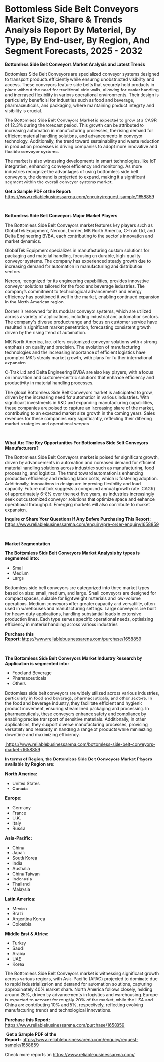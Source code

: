 <p><h1>Bottomless Side Belt Conveyors Market Size, Share & Trends Analysis Report By Material, By Type, By End-user, By Region, And Segment Forecasts, 2025 - 2032</h1></p><p><strong>Bottomless Side Belt Conveyors Market Analysis and Latest Trends</strong></p>
<p><p>Bottomless Side Belt Conveyors are specialized conveyor systems designed to transport products efficiently while ensuring unobstructed visibility and access. These conveyors feature side belts that securely hold products in place without the need for traditional side walls, allowing for easier handling and increased flexibility in various operational environments. Their design is particularly beneficial for industries such as food and beverage, pharmaceuticals, and packaging, where maintaining product integrity and visibility is crucial.</p><p>The Bottomless Side Belt Conveyors Market is expected to grow at a CAGR of 12.3% during the forecast period. This growth can be attributed to increasing automation in manufacturing processes, the rising demand for efficient material handling solutions, and advancements in conveyor technology. Additionally, the trend toward sustainability and waste reduction in production processes is driving companies to adopt more innovative and flexible conveyor systems.</p><p>The market is also witnessing developments in smart technologies, like IoT integration, enhancing conveyor efficiency and monitoring. As more industries recognize the advantages of using bottomless side belt conveyors, the demand is projected to expand, making it a significant segment within the overall conveyor systems market.</p></p>
<p><strong>Get a Sample PDF of the Report:&nbsp;</strong> <a href="https://www.reliablebusinessarena.com/enquiry/request-sample/1658859?utm_campaign=2133&utm_medium=2&utm_source=Github&utm_content=ia&utm_term=23032025&utm_id=bottomless-side-belt-conveyors">https://www.reliablebusinessarena.com/enquiry/request-sample/1658859</a></p>
<p>&nbsp;</p>
<p><strong>Bottomless Side Belt Conveyors Major Market Players</strong></p>
<p><p>The Bottomless Side Belt Conveyors market features key players such as GlobalTek Equipment, Nercon, Dorner, MK North America, C-Trak Ltd, and Delta Engineering BVBA, each contributing to the sector's innovation and market dynamics.</p><p>GlobalTek Equipment specializes in manufacturing custom solutions for packaging and material handling, focusing on durable, high-quality conveyor systems. The company has experienced steady growth due to increasing demand for automation in manufacturing and distribution sectors.</p><p>Nercon, recognized for its engineering capabilities, provides innovative conveyor solutions tailored for the food and beverage industries. The company’s commitment to technological advancements and energy efficiency has positioned it well in the market, enabling continued expansion in the North American region.</p><p>Dorner is renowned for its modular conveyor systems, which are utilized across a variety of applications, including industrial and automation sectors. The company's diverse product range and focus on customer service have resulted in significant market penetration, forecasting consistent growth driven by the rising trend of automation.</p><p>MK North America, Inc. offers customized conveyor solutions with a strong emphasis on quality and precision. The evolution of manufacturing technologies and the increasing importance of efficient logistics have prompted MK’s steady market growth, with plans for further international expansion.</p><p>C-Trak Ltd and Delta Engineering BVBA are also key players, with a focus on innovation and customer-centric solutions that enhance efficiency and productivity in material handling processes.</p><p>The global Bottomless Side Belt Conveyors market is anticipated to grow, driven by the increasing need for automation in various industries. With significant investments in R&D and expanding manufacturing capabilities, these companies are poised to capture an increasing share of the market, contributing to an expected market size growth in the coming years. Sales revenues for these companies vary significantly, reflecting their differing market strategies and operational scopes.</p></p>
<p>&nbsp;</p>
<p><strong>What Are The Key Opportunities For Bottomless Side Belt Conveyors Manufacturers?</strong></p>
<p><p>The Bottomless Side Belt Conveyors market is poised for significant growth, driven by advancements in automation and increased demand for efficient material handling solutions across industries such as manufacturing, food processing, and logistics. The trend toward automation is enhancing production efficiency and reducing labor costs, which is fostering adoption. Additionally, innovations in design are improving flexibility and load capacity. Future outlook suggests a compound annual growth rate (CAGR) of approximately 6-8% over the next five years, as industries increasingly seek out customized conveyor solutions that optimize space and enhance operational throughput. Emerging markets will also contribute to market expansion.</p></p>
<p><strong>Inquire or Share Your Questions If Any Before Purchasing This Report:</strong> <a href="https://www.reliablebusinessarena.com/enquiry/pre-order-enquiry/1658859?utm_campaign=2133&utm_medium=2&utm_source=Github&utm_content=ia&utm_term=23032025&utm_id=bottomless-side-belt-conveyors">https://www.reliablebusinessarena.com/enquiry/pre-order-enquiry/1658859</a></p>
<p>&nbsp;</p>
<p><strong>Market Segmentation</strong></p>
<p><strong>The Bottomless Side Belt Conveyors Market Analysis by types is segmented into:</strong></p>
<p><ul><li>Small</li><li>Medium</li><li>Large</li></ul></p>
<p><p>Bottomless side belt conveyors are categorized into three market types based on size: small, medium, and large. Small conveyors are designed for compact spaces, suitable for lightweight materials and low-volume operations. Medium conveyors offer greater capacity and versatility, often used in warehouses and manufacturing settings. Large conveyors are built for heavy-duty applications, handling substantial loads in extensive production lines. Each type serves specific operational needs, optimizing efficiency in material handling across various industries.</p></p>
<p><strong>Purchase this Report:&nbsp;</strong><a href="https://www.reliablebusinessarena.com/purchase/1658859?utm_campaign=2133&utm_medium=2&utm_source=Github&utm_content=ia&utm_term=23032025&utm_id=bottomless-side-belt-conveyors">https://www.reliablebusinessarena.com/purchase/1658859</a></p>
<p>&nbsp;</p>
<p><strong>The Bottomless Side Belt Conveyors Market Industry Research by Application is segmented into:</strong></p>
<p><ul><li>Food and Beverage</li><li>Pharmaceuticals</li><li>Others</li></ul></p>
<p><p>Bottomless side belt conveyors are widely utilized across various industries, particularly in food and beverage, pharmaceuticals, and other sectors. In the food and beverage industry, they facilitate efficient and hygienic product movement, ensuring streamlined packaging and processing. In pharmaceuticals, these conveyors enhance safety and compliance by enabling precise transport of sensitive materials. Additionally, in other applications, they support diverse manufacturing processes, providing versatility and reliability in handling a range of products while minimizing downtime and maximizing efficiency.</p></p>
<p><a href="https://www.reliablebusinessarena.com/bottomless-side-belt-conveyors-market-r1658859?utm_campaign=2133&utm_medium=2&utm_source=Github&utm_content=ia&utm_term=23032025&utm_id=bottomless-side-belt-conveyors">&nbsp;https://www.reliablebusinessarena.com/bottomless-side-belt-conveyors-market-r1658859</a></p>
<p><strong>In terms of Region, the Bottomless Side Belt Conveyors Market Players available by Region are:</strong></p>
<p>
    <p> <strong> North America: </strong>
        <ul>
            <li>United States</li>
            <li>Canada</li>
        </ul>
        </p> 
    <p> <strong> Europe: </strong>
        <ul>
            <li>Germany</li>
            <li>France</li>
            <li>U.K.</li>
            <li>Italy</li>
            <li>Russia</li>
        </ul>
        </p> 
    <p> <strong> Asia-Pacific: </strong>
        <ul>
            <li>China</li>
            <li>Japan</li>
            <li>South Korea</li>
            <li>India</li>
            <li>Australia</li>
            <li>China Taiwan</li>
            <li>Indonesia</li>
            <li>Thailand</li>
            <li>Malaysia</li>
        </ul>
        </p> 
    <p> <strong> Latin America: </strong>
        <ul>
            <li>Mexico</li>
            <li>Brazil</li>
            <li>Argentina Korea</li>
            <li>Colombia</li>
        </ul>
        </p> 
    <p> <strong> Middle East & Africa: </strong>
        <ul>
            <li>Turkey</li>
            <li>Saudi</li>
            <li>Arabia</li>
            <li>UAE</li>
            <li>Korea</li>
        </ul>
    </p>
    </p>
<p><p>The Bottomless Side Belt Conveyors market is witnessing significant growth across various regions, with Asia-Pacific (APAC) projected to dominate due to rapid industrialization and demand for automation solutions, capturing approximately 40% market share. North America follows closely, holding around 25%, driven by advancements in logistics and warehousing. Europe is expected to account for roughly 20% of the market, while the USA and China are contributing 10% and 5%, respectively, reflecting evolving manufacturing trends and technological innovations.</p></p>
<p><strong>Purchase this Report: </strong><a href="https://www.reliablebusinessarena.com/purchase/1658859?utm_campaign=2133&utm_medium=2&utm_source=Github&utm_content=ia&utm_term=23032025&utm_id=bottomless-side-belt-conveyors">https://www.reliablebusinessarena.com/purchase/1658859</a></p>
<p>&nbsp;<strong>Get a Sample PDF of the Report:&nbsp;&nbsp;</strong><a href="https://www.reliablebusinessarena.com/enquiry/request-sample/1658859?utm_campaign=2133&utm_medium=2&utm_source=Github&utm_content=ia&utm_term=23032025&utm_id=bottomless-side-belt-conveyors">https://www.reliablebusinessarena.com/enquiry/request-sample/1658859</a></p>
<p><strong></strong></p>
<p>Check more reports on <a href="https://www.reliablebusinessarena.com/?utm_campaign=2133&utm_medium=2&utm_source=Github&utm_content=ia&utm_term=23032025&utm_id=bottomless-side-belt-conveyors">https://www.reliablebusinessarena.com/</a></p>